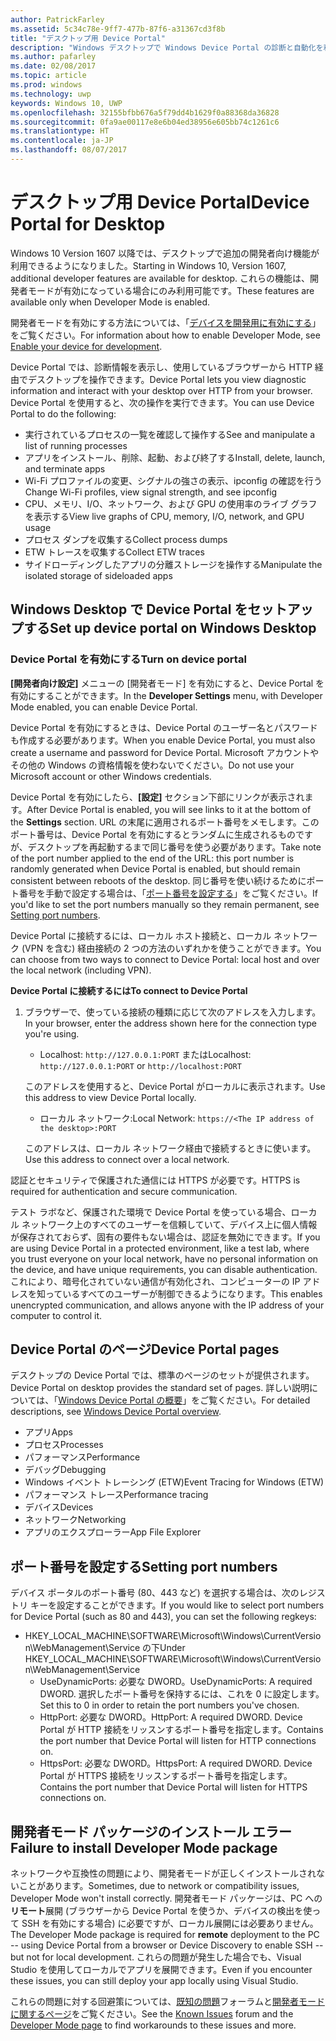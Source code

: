 ```yaml
---
author: PatrickFarley
ms.assetid: 5c34c78e-9ff7-477b-87f6-a31367cd3f8b
title: "デスクトップ用 Device Portal"
description: "Windows デスクトップで Windows Device Portal の診断と自動化を利用する方法について説明します。"
ms.author: pafarley
ms.date: 02/08/2017
ms.topic: article
ms.prod: windows
ms.technology: uwp
keywords: Windows 10, UWP
ms.openlocfilehash: 32155bfbb676a5f79dd4b1629f0a88368da36828
ms.sourcegitcommit: 0fa9ae00117e8e6b04ed38956e605bb74c1261c6
ms.translationtype: HT
ms.contentlocale: ja-JP
ms.lasthandoff: 08/07/2017
---
```

# <a name="device-portal-for-desktop"></a><span data-ttu-id="0a6ad-104">デスクトップ用 Device Portal</span><span class="sxs-lookup"><span data-stu-id="0a6ad-104">Device Portal for Desktop</span></span>

<span data-ttu-id="0a6ad-105">Windows 10 Version 1607 以降では、デスクトップで追加の開発者向け機能が利用できるようになりました。</span><span class="sxs-lookup"><span data-stu-id="0a6ad-105">Starting in Windows 10, Version 1607, additional developer features are available for desktop.</span></span> <span data-ttu-id="0a6ad-106">これらの機能は、開発者モードが有効になっている場合にのみ利用可能です。</span><span class="sxs-lookup"><span data-stu-id="0a6ad-106">These features are available only when Developer Mode is enabled.</span></span>

<span data-ttu-id="0a6ad-107">開発者モードを有効にする方法については、「[デバイスを開発用に有効にする](../get-started/enable-your-device-for-development.md)」をご覧ください。</span><span class="sxs-lookup"><span data-stu-id="0a6ad-107">For information about how to enable Developer Mode, see [Enable your device for development](../get-started/enable-your-device-for-development.md).</span></span>

<span data-ttu-id="0a6ad-108">Device Portal では、診断情報を表示し、使用しているブラウザーから HTTP 経由でデスクトップを操作できます。</span><span class="sxs-lookup"><span data-stu-id="0a6ad-108">Device Portal lets you view diagnostic information and interact with your desktop over HTTP from your browser.</span></span> <span data-ttu-id="0a6ad-109">Device Portal を使用すると、次の操作を実行できます。</span><span class="sxs-lookup"><span data-stu-id="0a6ad-109">You can use Device Portal to do the following:</span></span>
- <span data-ttu-id="0a6ad-110">実行されているプロセスの一覧を確認して操作する</span><span class="sxs-lookup"><span data-stu-id="0a6ad-110">See and manipulate a list of running processes</span></span>
- <span data-ttu-id="0a6ad-111">アプリをインストール、削除、起動、および終了する</span><span class="sxs-lookup"><span data-stu-id="0a6ad-111">Install, delete, launch, and terminate apps</span></span>
- <span data-ttu-id="0a6ad-112">Wi-Fi プロファイルの変更、シグナルの強さの表示、ipconfig の確認を行う</span><span class="sxs-lookup"><span data-stu-id="0a6ad-112">Change Wi-Fi profiles, view signal strength, and see ipconfig</span></span>
- <span data-ttu-id="0a6ad-113">CPU、メモリ、I/O、ネットワーク、および GPU の使用率のライブ グラフを表示する</span><span class="sxs-lookup"><span data-stu-id="0a6ad-113">View live graphs of CPU, memory, I/O, network, and GPU usage</span></span>
- <span data-ttu-id="0a6ad-114">プロセス ダンプを収集する</span><span class="sxs-lookup"><span data-stu-id="0a6ad-114">Collect process dumps</span></span>
- <span data-ttu-id="0a6ad-115">ETW トレースを収集する</span><span class="sxs-lookup"><span data-stu-id="0a6ad-115">Collect ETW traces</span></span> 
- <span data-ttu-id="0a6ad-116">サイドローディングしたアプリの分離ストレージを操作する</span><span class="sxs-lookup"><span data-stu-id="0a6ad-116">Manipulate the isolated storage of sideloaded apps</span></span>

## <a name="set-up-device-portal-on-windows-desktop"></a><span data-ttu-id="0a6ad-117">Windows Desktop で Device Portal をセットアップする</span><span class="sxs-lookup"><span data-stu-id="0a6ad-117">Set up device portal on Windows Desktop</span></span>

### <a name="turn-on-device-portal"></a><span data-ttu-id="0a6ad-118">Device Portal を有効にする</span><span class="sxs-lookup"><span data-stu-id="0a6ad-118">Turn on device portal</span></span>

<span data-ttu-id="0a6ad-119">**[開発者向け設定]** メニューの [開発者モード] を有効にすると、Device Portal を有効にすることができます。</span><span class="sxs-lookup"><span data-stu-id="0a6ad-119">In the **Developer Settings** menu, with Developer Mode enabled, you can enable Device Portal.</span></span>  

<span data-ttu-id="0a6ad-120">Device Portal を有効にするときは、Device Portal のユーザー名とパスワードも作成する必要があります。</span><span class="sxs-lookup"><span data-stu-id="0a6ad-120">When you enable Device Portal, you must also create a username and password for Device Portal.</span></span> <span data-ttu-id="0a6ad-121">Microsoft アカウントやその他の Windows の資格情報を使わないでください。</span><span class="sxs-lookup"><span data-stu-id="0a6ad-121">Do not use your Microsoft account or other Windows credentials.</span></span>  

<span data-ttu-id="0a6ad-122">Device Portal を有効にしたら、**[設定]** セクション下部にリンクが表示されます。</span><span class="sxs-lookup"><span data-stu-id="0a6ad-122">After Device Portal is enabled, you will see links to it at the bottom of the **Settings** section.</span></span> <span data-ttu-id="0a6ad-123">URL の末尾に適用されるポート番号をメモします。このポート番号は、Device Portal を有効にするとランダムに生成されるものですが、デスクトップを再起動するまで同じ番号を使う必要があります。</span><span class="sxs-lookup"><span data-stu-id="0a6ad-123">Take note of the port number applied to the end of the URL: this port number is randomly generated when Device Portal is enabled, but should remain consistent between reboots of the desktop.</span></span> <span data-ttu-id="0a6ad-124">同じ番号を使い続けるためにポート番号を手動で設定する場合は、「[ポート番号を設定する](device-portal-desktop.md#setting-port-numbers)」をご覧ください。</span><span class="sxs-lookup"><span data-stu-id="0a6ad-124">If you'd like to set the port numbers manually so they remain permanent, see [Setting port numbers](device-portal-desktop.md#setting-port-numbers).</span></span>

<span data-ttu-id="0a6ad-125">Device Portal に接続するには、ローカル ホスト接続と、ローカル ネットワーク (VPN を含む) 経由接続の 2 つの方法のいずれかを使うことができます。</span><span class="sxs-lookup"><span data-stu-id="0a6ad-125">You can choose from two ways to connect to Device Portal: local host and over the local network (including VPN).</span></span>

**<span data-ttu-id="0a6ad-126">Device Portal に接続するには</span><span class="sxs-lookup"><span data-stu-id="0a6ad-126">To connect to Device Portal</span></span>**

1. <span data-ttu-id="0a6ad-127">ブラウザーで、使っている接続の種類に応じて次のアドレスを入力します。</span><span class="sxs-lookup"><span data-stu-id="0a6ad-127">In your browser, enter the address shown here for the connection type you're using.</span></span>

    - <span data-ttu-id="0a6ad-128">Localhost: `http://127.0.0.1:PORT` または</span><span class="sxs-lookup"><span data-stu-id="0a6ad-128">Localhost: `http://127.0.0.1:PORT` or</span></span> `http://localhost:PORT`

    <span data-ttu-id="0a6ad-129">このアドレスを使用すると、Device Portal がローカルに表示されます。</span><span class="sxs-lookup"><span data-stu-id="0a6ad-129">Use this address to view Device Portal locally.</span></span>
    
    - <span data-ttu-id="0a6ad-130">ローカル ネットワーク:</span><span class="sxs-lookup"><span data-stu-id="0a6ad-130">Local Network:</span></span> `https://<The IP address of the desktop>:PORT`

    <span data-ttu-id="0a6ad-131">このアドレスは、ローカル ネットワーク経由で接続するときに使います。</span><span class="sxs-lookup"><span data-stu-id="0a6ad-131">Use this address to connect over a local network.</span></span>

<span data-ttu-id="0a6ad-132">認証とセキュリティで保護された通信には HTTPS が必要です。</span><span class="sxs-lookup"><span data-stu-id="0a6ad-132">HTTPS is required for authentication and secure communication.</span></span>

<span data-ttu-id="0a6ad-133">テスト ラボなど、保護された環境で Device Portal を使っている場合、ローカル ネットワーク上のすべてのユーザーを信頼していて、デバイス上に個人情報が保存されておらず、固有の要件もない場合は、認証を無効にできます。</span><span class="sxs-lookup"><span data-stu-id="0a6ad-133">If you are using Device Portal in a protected environment, like a test lab, where you trust everyone on your local network, have no personal information on the device, and have unique requirements, you can disable authentication.</span></span> <span data-ttu-id="0a6ad-134">これにより、暗号化されていない通信が有効化され、コンピューターの IP アドレスを知っているすべてのユーザーが制御できるようになります。</span><span class="sxs-lookup"><span data-stu-id="0a6ad-134">This enables unencrypted communication, and allows anyone with the IP address of your computer to control it.</span></span>

## <a name="device-portal-pages"></a><span data-ttu-id="0a6ad-135">Device Portal のページ</span><span class="sxs-lookup"><span data-stu-id="0a6ad-135">Device Portal pages</span></span>

<span data-ttu-id="0a6ad-136">デスクトップの Device Portal では、標準のページのセットが提供されます。</span><span class="sxs-lookup"><span data-stu-id="0a6ad-136">Device Portal on desktop provides the standard set of pages.</span></span> <span data-ttu-id="0a6ad-137">詳しい説明については、「[Windows Device Portal の概要](device-portal.md)」をご覧ください。</span><span class="sxs-lookup"><span data-stu-id="0a6ad-137">For detailed descriptions, see [Windows Device Portal overview](device-portal.md).</span></span>

- <span data-ttu-id="0a6ad-138">アプリ</span><span class="sxs-lookup"><span data-stu-id="0a6ad-138">Apps</span></span>
- <span data-ttu-id="0a6ad-139">プロセス</span><span class="sxs-lookup"><span data-stu-id="0a6ad-139">Processes</span></span>
- <span data-ttu-id="0a6ad-140">パフォーマンス</span><span class="sxs-lookup"><span data-stu-id="0a6ad-140">Performance</span></span>
- <span data-ttu-id="0a6ad-141">デバッグ</span><span class="sxs-lookup"><span data-stu-id="0a6ad-141">Debugging</span></span>
- <span data-ttu-id="0a6ad-142">Windows イベント トレーシング (ETW)</span><span class="sxs-lookup"><span data-stu-id="0a6ad-142">Event Tracing for Windows (ETW)</span></span>
- <span data-ttu-id="0a6ad-143">パフォーマンス トレース</span><span class="sxs-lookup"><span data-stu-id="0a6ad-143">Performance tracing</span></span>
- <span data-ttu-id="0a6ad-144">デバイス</span><span class="sxs-lookup"><span data-stu-id="0a6ad-144">Devices</span></span>
- <span data-ttu-id="0a6ad-145">ネットワーク</span><span class="sxs-lookup"><span data-stu-id="0a6ad-145">Networking</span></span>
- <span data-ttu-id="0a6ad-146">アプリのエクスプローラー</span><span class="sxs-lookup"><span data-stu-id="0a6ad-146">App File Explorer</span></span> 

## <a name="setting-port-numbers"></a><span data-ttu-id="0a6ad-147">ポート番号を設定する</span><span class="sxs-lookup"><span data-stu-id="0a6ad-147">Setting port numbers</span></span>

<span data-ttu-id="0a6ad-148">デバイス ポータルのポート番号 (80、443 など) を選択する場合は、次のレジストリ キーを設定することができます。</span><span class="sxs-lookup"><span data-stu-id="0a6ad-148">If you would like to select port numbers for Device Portal (such as 80 and 443), you can set the following regkeys:</span></span>

- <span data-ttu-id="0a6ad-149">HKEY_LOCAL_MACHINE\SOFTWARE\Microsoft\Windows\CurrentVersion\WebManagement\Service の下</span><span class="sxs-lookup"><span data-stu-id="0a6ad-149">Under HKEY_LOCAL_MACHINE\SOFTWARE\Microsoft\Windows\CurrentVersion\WebManagement\Service</span></span>
    - <span data-ttu-id="0a6ad-150">UseDynamicPorts: 必要な DWORD。</span><span class="sxs-lookup"><span data-stu-id="0a6ad-150">UseDynamicPorts: A required DWORD.</span></span> <span data-ttu-id="0a6ad-151">選択したポート番号を保持するには、これを 0 に設定します。</span><span class="sxs-lookup"><span data-stu-id="0a6ad-151">Set this to 0 in order to retain the port numbers you've chosen.</span></span>
    - <span data-ttu-id="0a6ad-152">HttpPort: 必要な DWORD。</span><span class="sxs-lookup"><span data-stu-id="0a6ad-152">HttpPort: A required DWORD.</span></span> <span data-ttu-id="0a6ad-153">Device Portal が HTTP 接続をリッスンするポート番号を指定します。</span><span class="sxs-lookup"><span data-stu-id="0a6ad-153">Contains the port number that Device Portal will listen for HTTP connections on.</span></span>  
    - <span data-ttu-id="0a6ad-154">HttpsPort: 必要な DWORD。</span><span class="sxs-lookup"><span data-stu-id="0a6ad-154">HttpsPort: A required DWORD.</span></span> <span data-ttu-id="0a6ad-155">Device Portal が HTTPS 接続をリッスンするポート番号を指定します。</span><span class="sxs-lookup"><span data-stu-id="0a6ad-155">Contains the port number that Device Portal will listen for HTTPS connections on.</span></span>

## <a name="failure-to-install-developer-mode-package"></a><span data-ttu-id="0a6ad-156">開発者モード パッケージのインストール エラー</span><span class="sxs-lookup"><span data-stu-id="0a6ad-156">Failure to install Developer Mode package</span></span>
<span data-ttu-id="0a6ad-157">ネットワークや互換性の問題により、開発者モードが正しくインストールされないことがあります。</span><span class="sxs-lookup"><span data-stu-id="0a6ad-157">Sometimes, due to network or compatibility issues, Developer Mode won't install correctly.</span></span> <span data-ttu-id="0a6ad-158">開発者モード パッケージは、PC への**リモート**展開 (ブラウザーから Device Portal を使うか、デバイスの検出を使って SSH を有効にする場合) に必要ですが、ローカル展開には必要ありません。</span><span class="sxs-lookup"><span data-stu-id="0a6ad-158">The Developer Mode package is required for **remote** deployment to the PC -- using Device Portal from a browser or Device Discovery to enable SSH -- but not for local development.</span></span>  <span data-ttu-id="0a6ad-159">これらの問題が発生した場合でも、Visual Studio を使用してローカルでアプリを展開できます。</span><span class="sxs-lookup"><span data-stu-id="0a6ad-159">Even if you encounter these issues, you can still deploy your app locally using Visual Studio.</span></span> 

<span data-ttu-id="0a6ad-160">これらの問題に対する回避策については、[既知の問題](https://social.msdn.microsoft.com/Forums/en-US/home?forum=Win10SDKToolsIssues&sort=relevancedesc&brandIgnore=True&searchTerm=%22device+portal%22)フォーラムと[開発者モードに関するページ](https://docs.microsoft.com/windows/uwp/get-started/enable-your-device-for-development#failure-to-install-developer-mode-package)をご覧ください。</span><span class="sxs-lookup"><span data-stu-id="0a6ad-160">See the [Known Issues](https://social.msdn.microsoft.com/Forums/en-US/home?forum=Win10SDKToolsIssues&sort=relevancedesc&brandIgnore=True&searchTerm=%22device+portal%22) forum and the [Developer Mode page](https://docs.microsoft.com/windows/uwp/get-started/enable-your-device-for-development#failure-to-install-developer-mode-package) to find workarounds to these issues and more.</span></span> 

